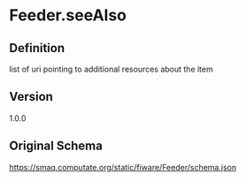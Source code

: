 # Feeder.seeAlso

## Definition
list of uri pointing to additional resources about the item

## Version
1.0.0

## Original Schema
https://smaq.computate.org/static/fiware/Feeder/schema.json

